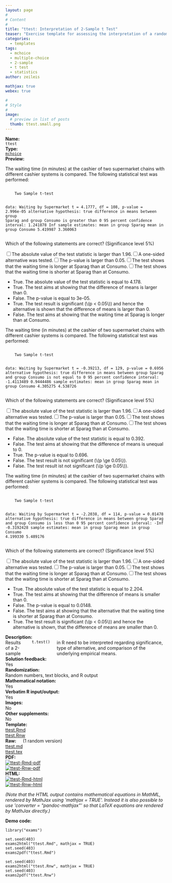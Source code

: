 ```yaml
---
layout: page
#
# Content
#
title: "ttest: Interpretation of 2-Sample t Test"
teaser: "Exercise template for assessing the interpretation of a randomly-generated 2-sample t test (including significance and type of alternative)."
categories:
  - templates
tags:
  - mchoice
  - multiple-choice
  - 2-sample
  - t test
  - statistics
author: zeileis

mathjax: true
webex: true

#
# Style
#
image:
  # preview in list of posts
  thumb: ttest.small.png
---
```


<div class='row t1 b1'>
  <div class='medium-4 columns'><b>Name:</b></div>
  <div class='medium-8 columns'><code class="highlighter-rouge">ttest</code></div>
</div>
<div class='row t1 b1'>
  <div class='medium-4 columns'><b>Type:</b></div>
  <div class='medium-8 columns'><a href="{{ site.url }}/tag/mchoice/"><code class="highlighter-rouge">mchoice</code></a></div>
</div>


<div class='row t20 b1'>
  <div class='medium-4 columns'><b>Preview:</b></div>
  <div class='medium-8 columns'><div class="webex-group">
<div class="webex-question">
<div class="webex-check webex-box">
<p>The waiting time (in minutes) at the cashier of two supermarket chains with different cashier systems is compared. The following statistical test was performed:</p>
<pre><code>
    Two Sample t-test

data:  Waiting by Supermarket
t = 4.1777, df = 108, p-value = 2.996e-05
alternative hypothesis: true difference in means between group Sparag and group Consumo is greater than 0
95 percent confidence interval:
 1.241878      Inf
sample estimates:
 mean in group Sparag mean in group Consumo 
             5.419987              3.360063 </code></pre>
<p>Which of the following statements are correct? (Significance level 5%)</p>
<div id="checkbox_group_cpblfkjgzo" class="webex-checkboxgroup">
<label><input type='checkbox' autocomplete='off' name='checkbox_group_cpblfkjgzo' value='answer'/><span>The absolute value of the test statistic is larger than 1.96.</span></label><label><input type='checkbox' autocomplete='off' name='checkbox_group_cpblfkjgzo' value='answer'/><span>A one-sided alternative was tested.</span></label><label><input type='checkbox' autocomplete='off' name='checkbox_group_cpblfkjgzo' value=''/><span>The p-value is larger than 0.05.</span></label><label><input type='checkbox' autocomplete='off' name='checkbox_group_cpblfkjgzo' value='answer'/><span>The test shows that the waiting time is longer at Sparag than at Consumo.</span></label><label><input type='checkbox' autocomplete='off' name='checkbox_group_cpblfkjgzo' value=''/><span>The test shows that the waiting time is shorter at Sparag than at Consumo.</span></label>
</div>
</div>
<div class="webex-solution">
<ul>
<li>True. The absolute value of the test statistic is equal to 4.178.</li>
<li>True. The test aims at showing that the difference of means is larger than 0.</li>
<li>False. The p-value is equal to 3e-05.</li>
<li>True. The test result is significant (<span class="math inline">\(p &lt; 0.05\)</span>) and hence the alternative is shown that the difference of means is larger than 0.</li>
<li>False. The test aims at showing that the waiting time at Sparag is longer than at Consumo.</li>
</ul>
</div>
</div>
<div class="webex-question">
<div class="webex-check webex-box">
<p>The waiting time (in minutes) at the cashier of two supermarket chains with different cashier systems is compared. The following statistical test was performed:</p>
<pre><code>
    Two Sample t-test

data:  Waiting by Supermarket
t = -0.39213, df = 129, p-value = 0.6956
alternative hypothesis: true difference in means between group Sparag and group Consumo is not equal to 0
95 percent confidence interval:
 -1.4113489  0.9444486
sample estimates:
 mean in group Sparag mean in group Consumo 
             4.305275              4.538726 </code></pre>
<p>Which of the following statements are correct? (Significance level 5%)</p>
<div id="checkbox_group_gasulzpvle" class="webex-checkboxgroup">
<label><input type='checkbox' autocomplete='off' name='checkbox_group_gasulzpvle' value=''/><span>The absolute value of the test statistic is larger than 1.96.</span></label><label><input type='checkbox' autocomplete='off' name='checkbox_group_gasulzpvle' value=''/><span>A one-sided alternative was tested.</span></label><label><input type='checkbox' autocomplete='off' name='checkbox_group_gasulzpvle' value='answer'/><span>The p-value is larger than 0.05.</span></label><label><input type='checkbox' autocomplete='off' name='checkbox_group_gasulzpvle' value=''/><span>The test shows that the waiting time is longer at Sparag than at Consumo.</span></label><label><input type='checkbox' autocomplete='off' name='checkbox_group_gasulzpvle' value=''/><span>The test shows that the waiting time is shorter at Sparag than at Consumo.</span></label>
</div>
</div>
<div class="webex-solution">
<ul>
<li>False. The absolute value of the test statistic is equal to 0.392.</li>
<li>False. The test aims at showing that the difference of means is unequal to 0.</li>
<li>True. The p-value is equal to 0.696.</li>
<li>False. The test result is not significant (<span class="math inline">\(p \ge 0.05\)</span>).</li>
<li>False. The test result ist not significant (<span class="math inline">\(p \ge 0.05\)</span>).</li>
</ul>
</div>
</div>
<div class="webex-question">
<div class="webex-check webex-box">
<p>The waiting time (in minutes) at the cashier of two supermarket chains with different cashier systems is compared. The following statistical test was performed:</p>
<pre><code>
    Two Sample t-test

data:  Waiting by Supermarket
t = -2.2038, df = 114, p-value = 0.01478
alternative hypothesis: true difference in means between group Sparag and group Consumo is less than 0
95 percent confidence interval:
       -Inf -0.3192428
sample estimates:
 mean in group Sparag mean in group Consumo 
             4.199330              5.489176 </code></pre>
<p>Which of the following statements are correct? (Significance level 5%)</p>
<div id="checkbox_group_bdpaqozvcs" class="webex-checkboxgroup">
<label><input type='checkbox' autocomplete='off' name='checkbox_group_bdpaqozvcs' value='answer'/><span>The absolute value of the test statistic is larger than 1.96.</span></label><label><input type='checkbox' autocomplete='off' name='checkbox_group_bdpaqozvcs' value='answer'/><span>A one-sided alternative was tested.</span></label><label><input type='checkbox' autocomplete='off' name='checkbox_group_bdpaqozvcs' value=''/><span>The p-value is larger than 0.05.</span></label><label><input type='checkbox' autocomplete='off' name='checkbox_group_bdpaqozvcs' value=''/><span>The test shows that the waiting time is longer at Sparag than at Consumo.</span></label><label><input type='checkbox' autocomplete='off' name='checkbox_group_bdpaqozvcs' value='answer'/><span>The test shows that the waiting time is shorter at Sparag than at Consumo.</span></label>
</div>
</div>
<div class="webex-solution">
<ul>
<li>True. The absolute value of the test statistic is equal to 2.204.</li>
<li>True. The test aims at showing that the difference of means is smaller than 0.</li>
<li>False. The p-value is equal to 0.0148.</li>
<li>False. The test aims at showing that the alternative that the waiting time is shorter at Sparag than at Consumo.</li>
<li>True. The test result is significant (<span class="math inline">\(p &lt; 0.05\)</span>) and hence the alternative is shown, that the difference of means are smaller than 0.</li>
</ul>
</div>
</div>
</div></div>
</div>

<div class='row t20 b1'>
  <div class='medium-4 columns'><b>Description:</b></div>
  <div class='medium-8 columns'>Results of a 2-sample <code class="highlighter-rouge">t.test()</code> in R need to be interpreted regarding significance, type of alternative, and comparison of the underlying empirical means.</div>
</div>
<div class='row t1 b1'>
  <div class='medium-4 columns'><b>Solution feedback:</b></div>
  <div class='medium-8 columns'>Yes</div>
</div>
<div class='row t1 b1'>
  <div class='medium-4 columns'><b>Randomization:</b></div>
  <div class='medium-8 columns'>Random numbers, text blocks, and R output</div>
</div>
<div class='row t1 b1'>
  <div class='medium-4 columns'><b>Mathematical notation:</b></div>
  <div class='medium-8 columns'>Yes</div>
</div>
<div class='row t1 b1'>
  <div class='medium-4 columns'><b>Verbatim R input/output:</b></div>
  <div class='medium-8 columns'>Yes</div>
</div>
<div class='row t1 b1'>
  <div class='medium-4 columns'><b>Images:</b></div>
  <div class='medium-8 columns'>No</div>
</div>
<div class='row t1 b1'>
  <div class='medium-4 columns'><b>Other supplements:</b></div>
  <div class='medium-8 columns'>No</div>
</div>

<div class='row t20 b1'>
  <div class='medium-4 columns'><b>Template:</b></div>
  <div class='medium-4 columns'><a href="{{ site.url }}/assets/posts/2017-08-14-ttest//ttest.Rmd">ttest.Rmd</a></div>
  <div class='medium-4 columns'><a href="{{ site.url }}/assets/posts/2017-08-14-ttest//ttest.Rnw">ttest.Rnw</a></div>
</div>
<div class='row t1 b1'>
  <div class='medium-4 columns'><b>Raw:</b> (1 random version)</div>
  <div class='medium-4 columns'><a href="{{ site.url }}/assets/posts/2017-08-14-ttest//ttest.md" >ttest.md</a></div>
  <div class='medium-4 columns'><a href="{{ site.url }}/assets/posts/2017-08-14-ttest//ttest.tex">ttest.tex</a></div>
</div>
<div class='row t1 b1'>
  <div class='medium-4 columns'><b>PDF:</b></div>
  <div class='medium-4 columns'><a href="{{ site.url }}/assets/posts/2017-08-14-ttest//ttest-Rmd.pdf"><img src="{{ site.url }}/assets/posts/2017-08-14-ttest//ttest-Rmd-pdf.png" alt="ttest-Rmd-pdf"/></a></div>
  <div class='medium-4 columns'><a href="{{ site.url }}/assets/posts/2017-08-14-ttest//ttest-Rnw.pdf"><img src="{{ site.url }}/assets/posts/2017-08-14-ttest//ttest-Rnw-pdf.png" alt="ttest-Rnw-pdf"/></a></div>
</div>
<div class='row t1 b20'>
  <div class='medium-4 columns'><b>HTML:</b></div>
  <div class='medium-4 columns'><a href="{{ site.url }}/assets/posts/2017-08-14-ttest//ttest-Rmd.html"><img src="{{ site.url }}/assets/posts/2017-08-14-ttest//ttest-Rmd-html.png" alt="ttest-Rmd-html"/></a></div>
  <div class='medium-4 columns'><a href="{{ site.url }}/assets/posts/2017-08-14-ttest//ttest-Rnw.html"><img src="{{ site.url }}/assets/posts/2017-08-14-ttest//ttest-Rnw-html.png" alt="ttest-Rnw-html"/></a></div>
</div>

_(Note that the HTML output contains mathematical equations in MathML, rendered by MathJax using 'mathjax = TRUE'. Instead it is also possible to use 'converter = "pandoc-mathjax"' so that LaTeX equations are rendered by MathJax directly.)_

**Demo code:**

<pre><code class="prettyprint ">library(&quot;exams&quot;)

set.seed(403)
exams2html(&quot;ttest.Rmd&quot;, mathjax = TRUE)
set.seed(403)
exams2pdf(&quot;ttest.Rmd&quot;)

set.seed(403)
exams2html(&quot;ttest.Rnw&quot;, mathjax = TRUE)
set.seed(403)
exams2pdf(&quot;ttest.Rnw&quot;)</code></pre>
